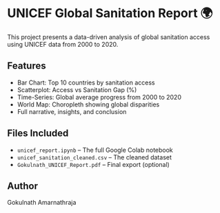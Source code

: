 # UNICEF Global Sanitation Report 🌍

This project presents a data-driven analysis of global sanitation access using UNICEF data from 2000 to 2020.

##  Features

- Bar Chart: Top 10 countries by sanitation access
- Scatterplot: Access vs Sanitation Gap (%)
- Time-Series: Global average progress from 2000 to 2020
- World Map: Choropleth showing global disparities
- Full narrative, insights, and conclusion

##  Files Included

- `unicef_report.ipynb` – The full Google Colab notebook
- `unicef_sanitation_cleaned.csv` – The cleaned dataset
- `Gokulnath_UNICEF_Report.pdf` – Final export (optional)

##  Author
Gokulnath Amarnathraja  
